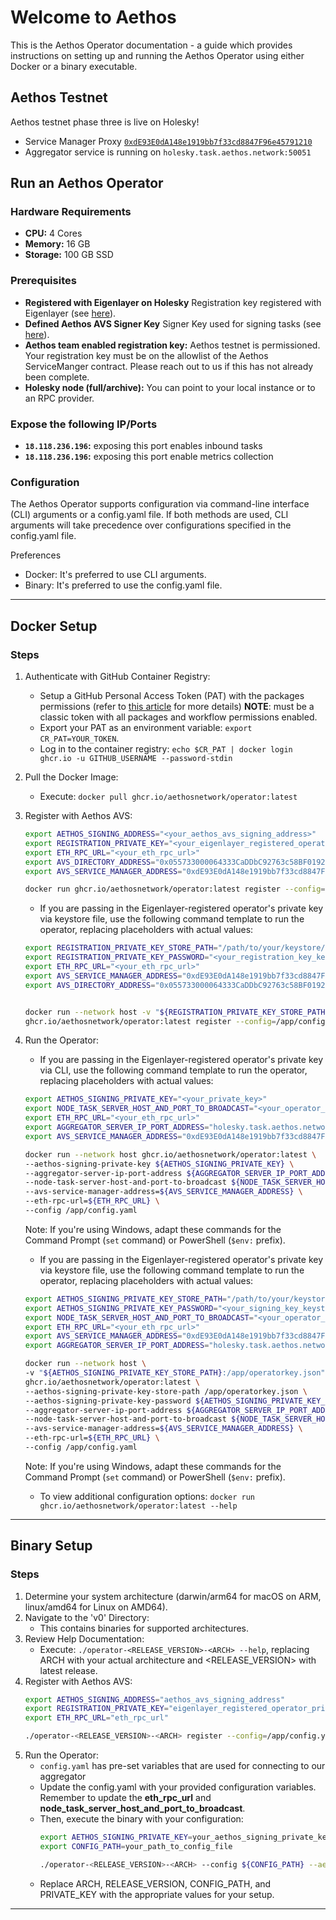 # Welcome to Aethos
This is the Aethos Operator documentation - a guide which provides instructions on setting up and running the Aethos Operator using either Docker or a binary executable.

## Aethos Testnet
Aethos testnet phase three is live on Holesky!
- Service Manager Proxy [```0xdE93E0dA148e1919bb7f33cd8847F96e45791210```](https://holesky.etherscan.io/address/0xdE93E0dA148e1919bb7f33cd8847F96e45791210)
- Aggregator service is running on ```holesky.task.aethos.network:50051```

## Run an Aethos Operator

### Hardware Requirements
* **CPU:** 4 Cores
* **Memory:** 16 GB
* **Storage:** 100 GB SSD

### Prerequisites
* **Registered with Eigenlayer on Holesky** Registration key registered with Eigenlayer (see [here](https://docs.eigenlayer.xyz/eigenlayer/operator-guides/operator-installation)).
* **Defined Aethos AVS Signer Key** Signer Key used for signing tasks (see [here](https://docs.eigenlayer.xyz/eigenlayer/operator-guides/key-management/intro#eigenlayer)).
* **Aethos team enabled registration key:** Aethos testnet is permissioned. Your registration key must be on the allowlist of the Aethos ServiceManger contract. Please reach out to us if this has not already been complete.
* **Holesky node (full/archive):** You can point to your local instance or to an RPC provider.

### Expose the following IP/Ports
* **`18.118.236.196`:** exposing this port enables inbound tasks
* **`18.118.236.196`:** exposing this port enable metrics collection

### Configuration
The Aethos Operator supports configuration via command-line interface (CLI) arguments or a config.yaml file.
If both methods are used, CLI arguments will take precedence over configurations specified in the config.yaml file.

Preferences
* Docker: It's preferred to use CLI arguments.
* Binary: It's preferred to use the config.yaml file.

---
## Docker Setup
### Steps
1. Authenticate with GitHub Container Registry:
   * Setup a GitHub Personal Access Token (PAT) with the packages permissions (refer to [this article](https://docs.github.com/en/packages/working-with-a-github-packages-registry/working-with-the-container-registry) for more details) **NOTE**: must be a classic token with all packages and workflow permissions enabled.
   * Export your PAT as an environment variable: `export CR_PAT=YOUR_TOKEN`.
   * Log in to the container registry: `echo $CR_PAT | docker login ghcr.io -u GITHUB_USERNAME --password-stdin`
2. Pull the Docker Image:
   * Execute: `docker pull ghcr.io/aethosnetwork/operator:latest`
3. Register with Aethos AVS:
   ```sh 
   export AETHOS_SIGNING_ADDRESS="<your_aethos_avs_signing_address>"
   export REGISTRATION_PRIVATE_KEY="<your_eigenlayer_registered_operator_private_key>"
   export ETH_RPC_URL="<your_eth_rpc_url>"
   export AVS_DIRECTORY_ADDRESS="0x055733000064333CaDDbC92763c58BF0192fFeBf"
   export AVS_SERVICE_MANAGER_ADDRESS="0xdE93E0dA148e1919bb7f33cd8847F96e45791210"

   docker run ghcr.io/aethosnetwork/operator:latest register --config=/app/config.yaml --registration-private-key=${REGISTRATION_PRIVATE_KEY} --avs-directory-address=${AVS_DIRECTORY_ADDRESS} --aethos-signing-address=${AETHOS_SIGNING_ADDRESS} --avs-service-manager-address=${AVS_SERVICE_MANAGER_ADDRESS} --eth-rpc-url=${ETH_RPC_URL}
   ```

   * If you are passing in the Eigenlayer-registered operator's private key via keystore file, use the following command template to run the operator, replacing placeholders with actual values:
   ```sh
   export REGISTRATION_PRIVATE_KEY_STORE_PATH="/path/to/your/keystore/ecdsa_file.json"
   export REGISTRATION_PRIVATE_KEY_PASSWORD="<your_registration_key_keystore_password>"
   export ETH_RPC_URL="<your_eth_rpc_url>"
   export AVS_SERVICE_MANAGER_ADDRESS="0xdE93E0dA148e1919bb7f33cd8847F96e45791210"
   export AVS_DIRECTORY_ADDRESS="0x055733000064333CaDDbC92763c58BF0192fFeBf"


   docker run --network host -v "${REGISTRATION_PRIVATE_KEY_STORE_PATH}:/app/operatorkey.json"
   ghcr.io/aethosnetwork/operator:latest register --config=/app/config.yaml --registration-private-key-store-path ${REGISTRATION_PRIVATE_KEY_STORE_PATH} --registration-private-key-password ${REGISTRATION_PRIVATE_KEY_PASSWORD} --avs-directory-address=${AVS_DIRECTORY_ADDRESS} --aethos-signing-address=${AETHOS_SIGNING_ADDRESS} --avs-service-manager-address=${AVS_SERVICE_MANAGER_ADDRESS} --eth-rpc-url=${ETH_RPC_URL}
   ```
4. Run the Operator:
   * If you are passing in the Eigenlayer-registered operator's private key via CLI, use the following command template to run the operator, replacing placeholders with actual values:
   ```sh 
   export AETHOS_SIGNING_PRIVATE_KEY="<your_private_key>"
   export NODE_TASK_SERVER_HOST_AND_PORT_TO_BROADCAST="<your_operator_ip_addr_and_tasks_port>"
   export ETH_RPC_URL="<your_eth_rpc_url>"
   export AGGREGATOR_SERVER_IP_PORT_ADDRESS="holesky.task.aethos.network:50051"
   export AVS_SERVICE_MANAGER_ADDRESS="0xdE93E0dA148e1919bb7f33cd8847F96e45791210"

   docker run --network host ghcr.io/aethosnetwork/operator:latest \
   --aethos-signing-private-key ${AETHOS_SIGNING_PRIVATE_KEY} \
   --aggregator-server-ip-port-address ${AGGREGATOR_SERVER_IP_PORT_ADDRESS} \
   --node-task-server-host-and-port-to-broadcast ${NODE_TASK_SERVER_HOST_AND_PORT_TO_BROADCAST} \
   --avs-service-manager-address=${AVS_SERVICE_MANAGER_ADDRESS} \
   --eth-rpc-url=${ETH_RPC_URL} \
   --config /app/config.yaml
    ```
   Note: If you're using Windows, adapt these commands for the Command Prompt (`set` command) or PowerShell (`$env:` prefix).

   * If you are passing in the Eigenlayer-registered operator's private key via keystore file, use the following command template to run the operator, replacing placeholders with actual values:
   ```sh
   export AETHOS_SIGNING_PRIVATE_KEY_STORE_PATH="/path/to/your/keystore/ecdsa_file.json"
   export AETHOS_SIGNING_PRIVATE_KEY_PASSWORD="<your_signing_key_keystore_password>"
   export NODE_TASK_SERVER_HOST_AND_PORT_TO_BROADCAST="<your_operator_ip_addr_and_tasks_port>"
   export ETH_RPC_URL="<your_eth_rpc_url>"
   export AVS_SERVICE_MANAGER_ADDRESS="0xdE93E0dA148e1919bb7f33cd8847F96e45791210"
   export AGGREGATOR_SERVER_IP_PORT_ADDRESS="holesky.task.aethos.network:50051"

   docker run --network host \
   -v "${AETHOS_SIGNING_PRIVATE_KEY_STORE_PATH}:/app/operatorkey.json" \
   ghcr.io/aethosnetwork/operator:latest \
   --aethos-signing-private-key-store-path /app/operatorkey.json \
   --aethos-signing-private-key-password ${AETHOS_SIGNING_PRIVATE_KEY_PASSWORD} \
   --aggregator-server-ip-port-address ${AGGREGATOR_SERVER_IP_PORT_ADDRESS} \
   --node-task-server-host-and-port-to-broadcast ${NODE_TASK_SERVER_HOST_AND_PORT_TO_BROADCAST} \
   --avs-service-manager-address=${AVS_SERVICE_MANAGER_ADDRESS} \
   --eth-rpc-url=${ETH_RPC_URL} \
   --config /app/config.yaml
   ```
   Note: If you're using Windows, adapt these commands for the Command Prompt (`set` command) or PowerShell (`$env:` prefix).

   * To view additional configuration options: `docker run ghcr.io/aethosnetwork/operator:latest --help`

---

## Binary Setup

### Steps
1. Determine your system architecture (darwin/arm64 for macOS on ARM, linux/amd64 for Linux on AMD64).
2. Navigate to the 'v0' Directory:
   * This contains binaries for supported architectures.
3. Review Help Documentation:
   * Execute: `./operator-<RELEASE_VERSION>-<ARCH> --help`, replacing ARCH with your actual architecture and <RELEASE_VERSION> with latest release.
4. Register with Aethos AVS:
   ```sh 
   export AETHOS_SIGNING_ADDRESS="aethos_avs_signing_address"
   export REGISTRATION_PRIVATE_KEY="eigenlayer_registered_operator_private_key"
   export ETH_RPC_URL="eth_rpc_url"

   ./operator-<RELEASE_VERSION>-<ARCH> register --config=/app/config.yaml --aethos-signing-address=${AETHOS_SIGNING_ADDRESS} --registration-private-key=${REGISTRATION_PRIVATE_KEY} --eth-rpc-url=${ETH_RPC_URL}
   ```
5. Run the Operator:
   * ```config.yaml``` has pre-set variables that are used for connecting to our aggregator
   * Update the config.yaml with your provided configuration variables. Remember to update the **eth_rpc_url** and **node_task_server_host_and_port_to_broadcast**.
   * Then, execute the binary with your configuration:
      ```sh
      export AETHOS_SIGNING_PRIVATE_KEY=your_aethos_signing_private_key
      export CONFIG_PATH=your_path_to_config_file
     
      ./operator-<RELEASE_VERSION>-<ARCH> --config ${CONFIG_PATH} --aethos-signing-private-key ${AETHOS_SIGNING_PRIVATE_KEY}
      ```
   * Replace ARCH, RELEASE_VERSION, CONFIG_PATH, and PRIVATE_KEY with the appropriate values for your setup.
---